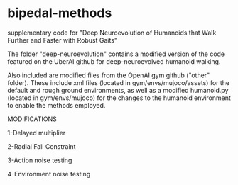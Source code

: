 # bipedal-methods
supplementary code for "Deep Neuroevolution of Humanoids that Walk Further and Faster with Robust Gaits"

The folder "deep-neuroevolution" contains a modified version of the code featured on the UberAI github for deep-neuroevolved humanoid walking.

Also included are modified files from the OpenAI gym github ("other" folder). These include xml files (located in gym/envs/mujoco/assets) for the default and rough ground environments, as well as a modified humanoid.py (located in gym/envs/mujoco) for the changes to the humanoid environment to enable the methods employed.

MODIFICATIONS

1-Delayed multiplier

2-Radial Fall Constraint

3-Action noise testing

4-Environment noise testing

